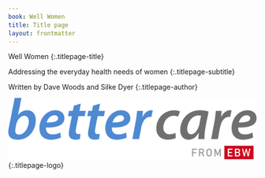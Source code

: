 ```yaml
---
book: Well Women
title: Title page
layout: frontmatter
---
```


Well Women
{:.titlepage-title}

Addressing the everyday health needs of women
{:.titlepage-subtitle}

Written by Dave Woods and Silke Dyer
{:.titlepage-author}

![Bettercare logo][logo]{:.titlepage-logo}

[logo]: images/bettercare-logo.svg "Bettercare logo"
